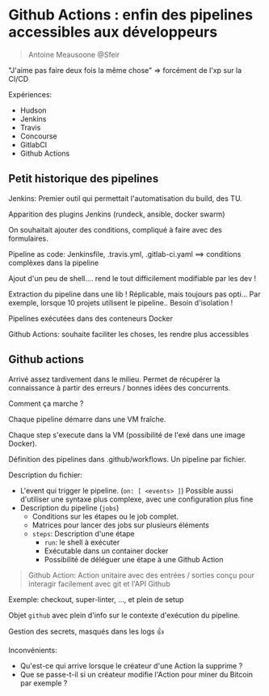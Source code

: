 # Github Actions : enfin des pipelines accessibles aux développeurs

> Antoine Meausoone @Sfeir

"J'aime pas faire deux fois la même chose" => forcément de l'xp sur la CI/CD

Expériences:
- Hudson
- Jenkins
- Travis
- Concourse
- GitlabCI
- Github Actions

## Petit historique des pipelines

Jenkins: Premier outil qui permettait l'automatisation du build, des TU.

Apparition des plugins Jenkins (rundeck, ansible, docker swarm)

On souhaitait ajouter des conditions, compliqué à faire avec des formulaires.

Pipeline as code: Jenkinsfile, .travis.yml, .gitlab-ci.yaml ==> conditions complèxes dans la pipeline

Ajout d'un peu de shell.... rend le tout difficilement modifiable par les dev !

Extraction du pipeline dans une lib ! Réplicable, mais toujours pas opti... Par exemple, lorsque 10 projets utilisent le pipeline.. Besoin d'isolation !

Pipelines exécutées dans des conteneurs Docker 

Github Actions: souhaite faciliter les choses, les rendre plus accessibles

## Github actions

Arrivé assez tardivement dans le milieu. Permet de récupérer la connaissance à partir des erreurs / bonnes idées des concurrents.

Comment ça marche ?

Chaque pipeline démarre dans une VM fraîche.

Chaque step s'execute dans la VM (possibilité de l'exé dans une image Docker).

Définition des pipelines dans .github/workflows. Un pipeline par fichier.

Description du fichier:
- L'event qui trigger le pipeline. (`on: [ <events> ]`) Possible aussi d'utiliser une syntaxe plus complexe, avec une configuration plus fine
- Description du pipeline (`jobs`)
  - Conditions sur les étapes ou le job complet.
  - Matrices pour lancer des jobs sur plusieurs éléments 
  - `steps`: Description d'une étape
    - `run`: le shell à exécuter
    - Exécutable dans un container docker
    - Possibilité de déléguer une étape à une Github Action

> Github Action: Action unitaire avec des entrées / sorties conçu pour interagir facilement avec git et l'API Github

Exemple: checkout, super-linter, ..., et plein de setup

Objet `github` avec plein d'info sur le contexte d'exécution du pipeline.

Gestion des secrets, masqués dans les logs :+1:

Inconvénients:
- Qu'est-ce qui arrive lorsque le créateur d'une Action la supprime ?
- Que se passe-t-il si un créateur modifie l'Action pour miner du Bitcoin par exemple ?

